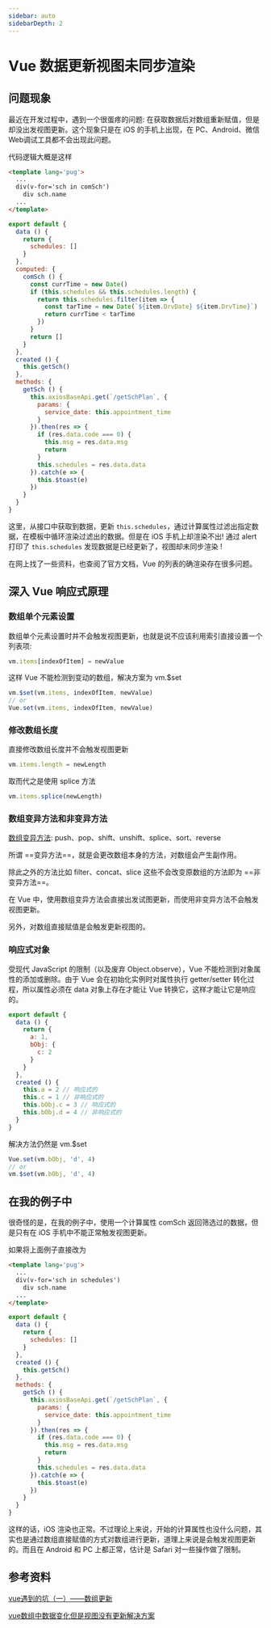 ```yaml
---
sidebar: auto
sidebarDepth: 2
---
```


# Vue 数据更新视图未同步渲染

## 问题现象

最近在开发过程中，遇到一个很蛋疼的问题: 在获取数据后对数组重新赋值，但是却没出发视图更新。这个现象只是在 iOS 的手机上出现，在 PC、Android、微信Web调试工具都不会出现此问题。

代码逻辑大概是这样

```html
<template lang='pug'>
  ...
  div(v-for='sch in comSch')
    div sch.name
  ...
</template>
```

```js
export default {
  data () {
    return {
      schedules: []
    }
  },
  computed: {
    comSch () {
      const currTime = new Date()
      if (this.schedules && this.schedules.length) {
        return this.schedules.filter(item => {
          const tarTime = new Date(`${item.DrvDate} ${item.DrvTime}`)
          return currTime < tarTime
        })
      }
      return []
    }
  },
  created () {
    this.getSch()
  },
  methods: {
    getSch () {
      this.axiosBaseApi.get(`/getSchPlan`, {
        params: {
          service_date: this.appointment_time
        }
      }).then(res => {
        if (res.data.code === 0) {
          this.msg = res.data.msg
          return
        }
        this.schedules = res.data.data
      }).catch(e => {
        this.$toast(e)
      })
    }
  }
}
```

这里，从接口中获取到数据，更新 `this.schedules`，通过计算属性过滤出指定数据，在模板中循环渲染过滤出的数据。但是在 iOS 手机上却渲染不出! 通过 alert 打印了 `this.schedules` 发现数据是已经更新了，视图却未同步渲染 !

在网上找了一些资料，也查阅了官方文档，Vue 的列表的确渲染存在很多问题。


## 深入 Vue 响应式原理

### 数组单个元素设置

数组单个元素设置时并不会触发视图更新，也就是说不应该利用索引直接设置一个列表项:

```js
vm.items[indexOfItem] = newValue
```

这样 Vue 不能检测到变动的数组，解决方案为 vm.$set 

```js
vm.$set(vm.items, indexOfItem, newValue)
// or
Vue.set(vm.items, indexOfItem, newValue)
```

### 修改数组长度

直接修改数组长度并不会触发视图更新

```js
vm.items.length = newLength
```

取而代之是使用 splice 方法

```js
vm.items.splice(newLength)
```

### 数组变异方法和非变异方法

[数组变异方法](https://cn.vuejs.org/v2/guide/list.html#%E5%8F%98%E5%BC%82%E6%96%B9%E6%B3%95): push、pop、shift、unshift、splice、sort、reverse

所谓 ==变异方法==，就是会更改数组本身的方法，对数组会产生副作用。

除此之外的方法比如 filter、concat、slice 这些不会改变原数组的方法即为 ==非变异方法==。

在 Vue 中，使用数组变异方法会直接出发试图更新，而使用非变异方法不会触发视图更新。

另外，对数组直接赋值是会触发更新视图的。


### 响应式对象

受现代 JavaScript 的限制（以及废弃 Object.observe），Vue 不能检测到对象属性的添加或删除。由于 Vue 会在初始化实例时对属性执行 getter/setter 转化过程，所以属性必须在 data 对象上存在才能让 Vue 转换它，这样才能让它是响应的。

```js
export default {
  data () {
    return {
      a: 1,
      bObj: {
        c: 2
      }
    }
  },
  created () {
    this.a = 2 // 响应式的
    this.c = 1 // 非响应式的
    this.bObj.c = 3 // 响应式的
    this.bObj.d = 4 // 非响应式的
  }
}
```

解决方法仍然是 vm.$set

```js
Vue.set(vm.bObj, 'd', 4)
// or
vm.$set(vm.bObj, 'd', 4)
```


## 在我的例子中

很奇怪的是，在我的例子中，使用一个计算属性 comSch 返回筛选过的数据，但是只有在 iOS 手机中不能正常触发视图更新。

如果将上面例子直接改为

```html
<template lang='pug'>
  ...
  div(v-for='sch in schedules')
    div sch.name
  ...
</template>
```

```js
export default {
  data () {
    return {
      schedules: []
    }
  },
  created () {
    this.getSch()
  },
  methods: {
    getSch () {
      this.axiosBaseApi.get(`/getSchPlan`, {
        params: {
          service_date: this.appointment_time
        }
      }).then(res => {
        if (res.data.code === 0) {
          this.msg = res.data.msg
          return
        }
        this.schedules = res.data.data
      }).catch(e => {
        this.$toast(e)
      })
    }
  }
}
```

这样的话，iOS 渲染也正常。不过理论上来说，开始的计算属性也没什么问题，其实也是通过数组直接赋值的方式对数组进行更新，道理上来说是会触发视图更新的。而且在 Android 和 PC 上都正常，估计是 Safari 对一些操作做了限制。




## 参考资料

[vue遇到的坑（一）——数组更新](https://www.cnblogs.com/xiaoli52qd/p/7479556.html)

[vue数组中数据变化但是视图没有更新解决方案](https://blog.csdn.net/websoftware/article/details/73200957)




